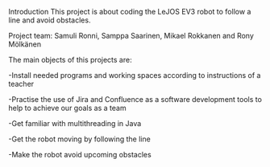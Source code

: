 Introduction
This project is about coding the LeJOS EV3 robot to follow a line and avoid obstacles. 

Project team: Samuli Ronni, Samppa Saarinen, Mikael Rokkanen and Rony Mölkänen

The main objects of this projects are:


-Install needed programs and working spaces according to instructions of a teacher

-Practise the use of Jira and Confluence as a software development tools to help to achieve our goals as a team

-Get familiar with multithreading in Java

-Get the robot moving by following the line

-Make the robot avoid upcoming obstacles
